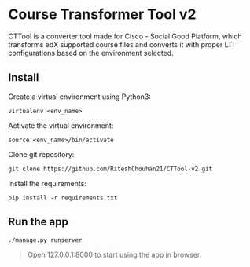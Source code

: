 # Course Transformer Tool v2


CTTool is a converter tool made for Cisco - Social Good Platform, which transforms edX supported course files and converts it with proper LTI configurations based on the environment selected.



Install
-------
Create a virtual environment using Python3:

    virtualenv <env_name>
    
Activate the virtual environment:

    source <env_name>/bin/activate
    
Clone git repository:

    git clone https://github.com/RiteshChouhan21/CTTool-v2.git

Install the requirements:

    pip install -r requirements.txt


Run the app
---
    
    ./manage.py runserver
    
> Open 127.0.0.1:8000 to start using the app in browser.